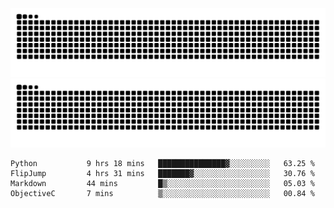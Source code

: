 ![Snake Animation](https://raw.githubusercontent.com/tomhea/tomhea/output/github-contribution-grid-snake-dark.svg#gh-dark-mode-only)
![Snake Animation](https://raw.githubusercontent.com/tomhea/tomhea/output/github-contribution-grid-snake.svg#gh-light-mode-only)

<p></p>

<!--START_SECTION:waka-->

```text
Python           9 hrs 18 mins   ███████████████▓░░░░░░░░░   63.25 %
FlipJump         4 hrs 31 mins   ███████▓░░░░░░░░░░░░░░░░░   30.76 %
Markdown         44 mins         █▒░░░░░░░░░░░░░░░░░░░░░░░   05.03 %
ObjectiveC       7 mins          ▒░░░░░░░░░░░░░░░░░░░░░░░░   00.84 %
```

<!--END_SECTION:waka-->
